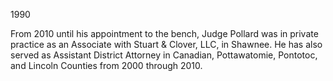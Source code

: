 ﻿---
fname: 'Greg'
lname: 'Pollard'
id: 1131
published: False
layout: judge-bio
---
1990

From 2010 until his appointment to the bench, Judge Pollard was in
private practice as an Associate with Stuart & Clover, LLC, in Shawnee.
He has also served as Assistant District Attorney in Canadian,
Pottawatomie, Pontotoc, and Lincoln Counties from 2000 through 2010.
